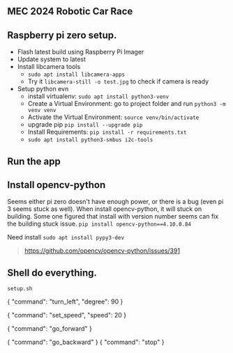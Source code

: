 ## MEC 2024 Robotic Car Race

## Raspberry pi zero setup.

- Flash latest build using Raspberry Pi Imager
- Update system to latest
- Install libcamera tools
  - `sudo apt install libcamera-apps`
  - Try it `libcamera-still -o test.jpg` to check if camera is ready
- Setup python evn
  - install virtualenv: `sudo apt install python3-venv`
  - Create a Virtual Environment: go to project folder and run `python3 -m venv venv`
  - Activate the Virtual Environment: `source venv/bin/activate`
  - upgrade pip `pip install --upgrade pip`
  - Install Requirements: `pip install -r requirements.txt`
  - `sudo apt install python3-smbus i2c-tools`

## Run the app

## Install opencv-python

Seems either pi zero doesn't have enough power, or there is a bug (even pi 3 seems stuck as well). When install opencv-python, it will stuck on building. Some one figured that install with version number seems can fix the building stuck issue.
`pip install opencv-python==4.10.0.84`

Need install `sudo apt install pypy3-dev`

> https://github.com/opencv/opencv-python/issues/391

## Shell do everything.

`setup.sh`

{
"command": "turn_left",
"degree": 90
}

{
"command": "set_speed",
"speed": 20
}

{
"command": "go_forward"
}

{
"command": "go_backward"
}
{
"command": "stop"
}

